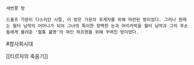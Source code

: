 
```
세번풍 방

드울프 가문이 다스리던 시절, 이 방은 가문의 후계자를 위해 마련된 방이었다. 그러나 원래는 월터 남작의 어머니가 되어 그녀의 특이한 창백한 눈과 머리카락을 월터 남작과 그의 후손들에게 물려준 '혈통 불명'의 여인 하프렌을 위해 꾸며진 방이었다.
```

#참사회시대 

[[티르자의 축음기]]